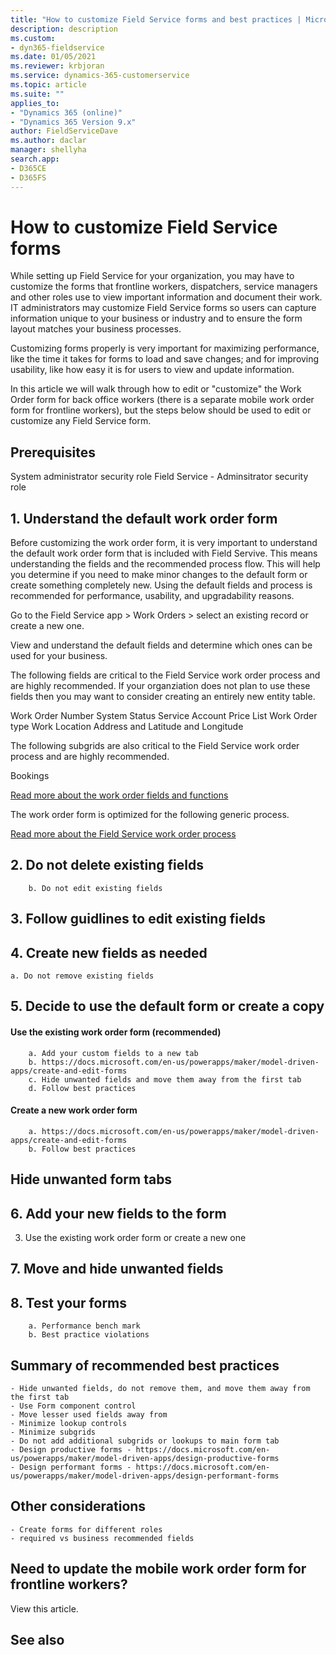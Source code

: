 ```yaml
---
title: "How to customize Field Service forms and best practices | MicrosoftDocs"
description: description
ms.custom:
- dyn365-fieldservice
ms.date: 01/05/2021
ms.reviewer: krbjoran
ms.service: dynamics-365-customerservice
ms.topic: article
ms.suite: ""
applies_to:
- "Dynamics 365 (online)"
- "Dynamics 365 Version 9.x"
author: FieldServiceDave
ms.author: daclar
manager: shellyha
search.app:
- D365CE
- D365FS
---
```


# How to customize Field Service forms

While setting up Field Service for your organization, you may have to customize the forms that frontline workers, dispatchers, service managers and other roles use to view important information and document their work. IT administrators may customize Field Service forms so users can capture information unique to your business or industry and to ensure the form layout matches your business processes.

Customizing forms properly is very important for maximizing performance, like the time it takes for forms to load and save changes; and for improving usability, like how easy it is for users to view and update information. 

In this article we will walk through how to edit or "customize" the Work Order form for back office workers (there is a separate mobile work order form for frontline workers), but the steps below should be used to edit or customize any Field Service form. 

## Prerequisites

System administrator security role
Field Service - Adminsitrator security role

## 1. Understand the default work order form

Before customizing the work order form, it is very important to understand the default work order form that is included with Field Servive. This means understanding the fields and the recommended process flow. This will help you determine if you need to make minor changes to the default form or create something completely new. Using the default fields and process is recommended for performance, usability, and upgradability reasons.

Go to the Field Service app > Work Orders > select an existing record or create a new one.

View and understand the default fields and determine which ones can be used for your business.

The following fields are critical to the Field Service work order process and are highly recommended. If your organziation does not plan to use these fields then you may want to consider creating an entirely new entity table.

Work Order Number
System Status
Service Account
Price List
Work Order type
Work Location
Address and Latitude and Longitude

The following subgrids are also critical to the Field Service work order process and are highly recommended.

Bookings

[Read more about the work order fields and functions]()

The work order form is optimized for the following generic process.


[Read more about the Field Service work order process]()

## 2. Do not delete existing fields 

		b. Do not edit existing fields
## 3. Follow guidlines to edit existing fields

## 4. Create new fields as needed

	a. Do not remove existing fields

## 5. Decide to use the default form or create a copy

#### Use the existing work order form (recommended)

		a. Add your custom fields to a new tab
		b. https://docs.microsoft.com/en-us/powerapps/maker/model-driven-apps/create-and-edit-forms
		c. Hide unwanted fields and move them away from the first tab
		d. Follow best practices

#### Create a new work order form
		a. https://docs.microsoft.com/en-us/powerapps/maker/model-driven-apps/create-and-edit-forms
		b. Follow best practices 

## Hide unwanted form tabs

## 6. Add your new fields to the form

3. Use the existing work order form or create a new one

## 7. Move and hide unwanted fields



## 8. Test your forms
		a. Performance bench mark
		b. Best practice violations 

## Summary of recommended best practices

	- Hide unwanted fields, do not remove them, and move them away from the first tab
	- Use Form component control
	- Move lesser used fields away from 
	- Minimize lookup controls
	- Minimize subgrids 
	- Do not add additional subgrids or lookups to main form tab
	- Design productive forms - https://docs.microsoft.com/en-us/powerapps/maker/model-driven-apps/design-productive-forms
	- Design performant forms - https://docs.microsoft.com/en-us/powerapps/maker/model-driven-apps/design-performant-forms

## Other considerations
	- Create forms for different roles
    - required vs business recommended fields


## Need to update the mobile work order form for frontline workers?

View this article.

## See also
